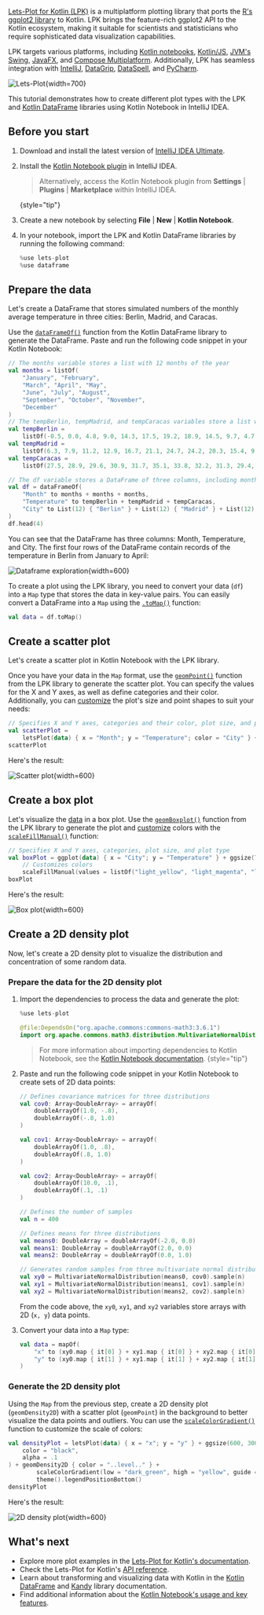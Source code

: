[//]: # (title: Data visualization with Lets-Plot for Kotlin)

[Lets-Plot for Kotlin (LPK)](https://lets-plot.org/kotlin/get-started.html) is a multiplatform plotting library that ports the [R's ggplot2 library](https://ggplot2.tidyverse.org/) to
Kotlin. LPK brings the feature-rich ggplot2 API to the Kotlin ecosystem,
making it suitable for scientists and statisticians who require sophisticated data visualization capabilities.

LPK targets various platforms, including [Kotlin notebooks](data-analysis-overview.md#notebooks), [Kotlin/JS](js-overview.md), [JVM's Swing](https://docs.oracle.com/javase/8/docs/technotes/guides/swing/), [JavaFX](https://openjfx.io/), and [Compose Multiplatform](https://www.jetbrains.com/lp/compose-multiplatform/).
Additionally, LPK has seamless integration with [IntelliJ](https://www.jetbrains.com/idea/), [DataGrip](https://www.jetbrains.com/datagrip/), [DataSpell](https://www.jetbrains.com/dataspell/), and [PyCharm](https://www.jetbrains.com/pycharm/).

![Lets-Plot](lets-plot-overview.png){width=700}

This tutorial demonstrates how to create different plot types with
the LPK and [Kotlin DataFrame](https://kotlin.github.io/dataframe/gettingstarted.html) libraries using Kotlin Notebook in IntelliJ IDEA.

## Before you start

1. Download and install the latest version of [IntelliJ IDEA Ultimate](https://www.jetbrains.com/idea/download/?section=mac).
2. Install the [Kotlin Notebook plugin](https://plugins.jetbrains.com/plugin/16340-kotlin-notebook) in IntelliJ IDEA.

   > Alternatively, access the Kotlin Notebook plugin from **Settings** | **Plugins** | **Marketplace** within IntelliJ IDEA.
   >
   {style="tip"}

3. Create a new notebook by selecting **File** | **New** | **Kotlin Notebook**.
4. In your notebook, import the LPK and Kotlin DataFrame libraries by running the following command:

    ```kotlin
    %use lets-plot
    %use dataframe
    ```

## Prepare the data

Let's create a DataFrame that stores simulated numbers of the monthly average temperature in three cities: Berlin, Madrid, and Caracas.

Use the [`dataFrameOf()`](https://kotlin.github.io/dataframe/createdataframe.html#dataframeof) function from the Kotlin DataFrame library to generate the DataFrame. Paste and run the following code snippet in your Kotlin Notebook:

```kotlin
// The months variable stores a list with 12 months of the year
val months = listOf(
    "January", "February",
    "March", "April", "May",
    "June", "July", "August",
    "September", "October", "November",
    "December"
)
// The tempBerlin, tempMadrid, and tempCaracas variables store a list with temperature values for each month
val tempBerlin =
    listOf(-0.5, 0.0, 4.8, 9.0, 14.3, 17.5, 19.2, 18.9, 14.5, 9.7, 4.7, 1.0)
val tempMadrid =
    listOf(6.3, 7.9, 11.2, 12.9, 16.7, 21.1, 24.7, 24.2, 20.3, 15.4, 9.9, 6.6)
val tempCaracas =
    listOf(27.5, 28.9, 29.6, 30.9, 31.7, 35.1, 33.8, 32.2, 31.3, 29.4, 28.9, 27.6)

// The df variable stores a DataFrame of three columns, including monthly records, temperature, and cities
val df = dataFrameOf(
    "Month" to months + months + months,
    "Temperature" to tempBerlin + tempMadrid + tempCaracas,
    "City" to List(12) { "Berlin" } + List(12) { "Madrid" } + List(12) { "Caracas" }
)
df.head(4)
```

You can see that the DataFrame has three columns: Month, Temperature, and City. The first four rows of the DataFrame
contain records of the temperature in Berlin from January to April:

![Dataframe exploration](visualization-dataframe-temperature.png){width=600}

To create a plot using the LPK library, you need to convert your data (`df`) into a `Map` type that stores the
data in key-value pairs. You can easily convert a DataFrame into a `Map` using the [`.toMap()`](https://kotlinlang.org/api/latest/jvm/stdlib/kotlin.collections/to-map.html) function:

```kotlin
val data = df.toMap()
```

## Create a scatter plot

Let's create a scatter plot in Kotlin Notebook with the LPK library. 

Once you have your data in the `Map` format, use the [`geomPoint()`](https://lets-plot.org/kotlin/api-reference/-lets--plot--kotlin/org.jetbrains.letsPlot.geom/geom-point/index.html) function from the LPK library to generate the scatter plot. 
You can specify the values for the X and Y axes, as well as define categories and their color. Additionally, 
you can [customize](https://lets-plot.org/kotlin/aesthetics.html#point-shapes) the plot's size and point shapes to suit your needs:

```kotlin
// Specifies X and Y axes, categories and their color, plot size, and plot type
val scatterPlot =
    letsPlot(data) { x = "Month"; y = "Temperature"; color = "City" } + ggsize(600, 500) + geomPoint(shape = 15)
scatterPlot
```

Here's the result:

![Scatter plot](lets-plot-scatter.svg){width=600}

## Create a box plot

Let's visualize the [data](#prepare-the-data) in a box plot. Use the [`geomBoxplot()`](https://lets-plot.org/kotlin/api-reference/-lets--plot--kotlin/org.jetbrains.letsPlot.geom/geom-boxplot.html) 
function from the LPK library to generate the plot and [customize](https://lets-plot.org/kotlin/aesthetics.html#point-shapes) colors with the [`scaleFillManual()`](https://lets-plot.org/kotlin/api-reference/-lets--plot--kotlin/org.jetbrains.letsPlot.scale/scale-fill-manual.html)
function:

```kotlin
// Specifies X and Y axes, categories, plot size, and plot type
val boxPlot = ggplot(data) { x = "City"; y = "Temperature" } + ggsize(700, 500) + geomBoxplot { fill = "City" } +
    // Customizes colors        
    scaleFillManual(values = listOf("light_yellow", "light_magenta", "light_green"))
boxPlot
```

Here's the result:

![Box plot](box-plot.svg){width=600}

## Create a 2D density plot

Now, let's create a 2D density plot to visualize the distribution and concentration of some random data.

### Prepare the data for the 2D density plot

1. Import the dependencies to process the data and generate the plot:

   ```kotlin
   %use lets-plot

   @file:DependsOn("org.apache.commons:commons-math3:3.6.1")
   import org.apache.commons.math3.distribution.MultivariateNormalDistribution
   ```

   > For more information about importing dependencies to Kotlin Notebook, see the [Kotlin Notebook documentation](https://www.jetbrains.com/help/idea/kotlin-notebook.html#add-dependencies).
   > {style="tip"}

2. Paste and run the following code snippet in your Kotlin Notebook to create sets of 2D data points:

   ```kotlin
   // Defines covariance matrices for three distributions
   val cov0: Array<DoubleArray> = arrayOf(
       doubleArrayOf(1.0, -.8),
       doubleArrayOf(-.8, 1.0)
   )
   
   val cov1: Array<DoubleArray> = arrayOf(
       doubleArrayOf(1.0, .8),
       doubleArrayOf(.8, 1.0)
   )
   
   val cov2: Array<DoubleArray> = arrayOf(
       doubleArrayOf(10.0, .1),
       doubleArrayOf(.1, .1)
   )
   
   // Defines the number of samples
   val n = 400
   
   // Defines means for three distributions
   val means0: DoubleArray = doubleArrayOf(-2.0, 0.0)
   val means1: DoubleArray = doubleArrayOf(2.0, 0.0)
   val means2: DoubleArray = doubleArrayOf(0.0, 1.0)
   
   // Generates random samples from three multivariate normal distributions
   val xy0 = MultivariateNormalDistribution(means0, cov0).sample(n)
   val xy1 = MultivariateNormalDistribution(means1, cov1).sample(n)
   val xy2 = MultivariateNormalDistribution(means2, cov2).sample(n)
   ```

   From the code above, the `xy0`, `xy1`, and `xy2` variables store arrays with 2D (`x, y`) data points.

3. Convert your data into a `Map` type:

   ```kotlin
   val data = mapOf(
       "x" to (xy0.map { it[0] } + xy1.map { it[0] } + xy2.map { it[0] }).toList(),
       "y" to (xy0.map { it[1] } + xy1.map { it[1] } + xy2.map { it[1] }).toList()
   )
   ```

### Generate the 2D density plot

Using the `Map` from the previous step, create a 2D density plot (`geomDensity2D`) with a scatter plot (`geomPoint`) in the background to better visualize the
data points and outliers. You can use the [`scaleColorGradient()`](https://lets-plot.org/kotlin/api-reference/-lets--plot--kotlin/org.jetbrains.letsPlot.scale/scale-color-gradient.html) function to customize the scale of colors:

```kotlin
val densityPlot = letsPlot(data) { x = "x"; y = "y" } + ggsize(600, 300) + geomPoint(
    color = "black",
    alpha = .1
) + geomDensity2D { color = "..level.." } +
        scaleColorGradient(low = "dark_green", high = "yellow", guide = guideColorbar(barHeight = 10, barWidth = 300)) +
        theme().legendPositionBottom()
densityPlot
```

Here's the result:

![2D density plot](2d-density-plot.svg){width=600}

## What's next

* Explore more plot examples in the [Lets-Plot for Kotlin's documentation](https://lets-plot.org/kotlin/charts.html).
* Check the Lets-Plot for Kotlin's [API reference](https://lets-plot.org/kotlin/api-reference/). 
* Learn about transforming and visualizing data with Kotlin in the [Kotlin DataFrame](https://kotlin.github.io/dataframe/info.html) and [Kandy](https://kotlin.github.io/kandy/welcome.html) library documentation.
* Find additional information about the [Kotlin Notebook's usage and key features](https://www.jetbrains.com/help/idea/kotlin-notebook.html).